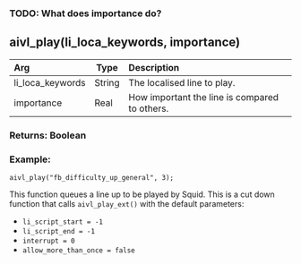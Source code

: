 ### TODO: What does importance do?

## aivl_play(li_loca_keywords, importance)

|Arg|Type|Description|
|:--|---|:--|
|li_loca_keywords|String|The localised line to play.|
|importance|Real|How important the line is compared to others.|

### Returns: Boolean
### Example:
```gml
aivl_play("fb_difficulty_up_general", 3);
```
This function queues a line up to be played by Squid. This is a cut down function that calls `aivl_play_ext()` with the default parameters:
- `li_script_start = -1`
- `li_script_end = -1`
- `interrupt = 0`
- `allow_more_than_once = false`